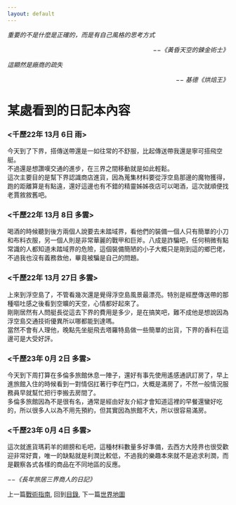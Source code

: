 ```yaml
---
layout: default
---
```


*重要的不是什麼是正確的，而是有自己風格的思考方式*  
<p align="right"><i>−−《黃昏天空的鍊金術士》</i></p>

*這顯然是廠商的疏失*  
<p align="right"><i>−− 基德《烘焙王》</i></p>

# 某處看到的日記本內容
### <千歷22年 13月 6日  雨>  
今天到了下界，搭傳送帶還是一如往常的不舒服，比起傳送帶我還是寧可搭飛空艇。   
不過還是想讚嘆交通的進步，在三界之間移動就是如此輕鬆。   
這次主要目的是幫下界認識商店進貨，因為蒐集材料要從浮空島那邊的魔物獲得，跑的距離算是有點遠，還好這邊也有不錯的精靈姊姊夜店可以喝酒，這次就順便找老賈敘敘舊吧。   
  
  
### <千歷22年 13月 8日  多雲>  
喝酒的時候聽到後方兩個人說要去未踏域界，看他們的裝備一個人只有簡單的小刀和布料衣服，另一個人則是非常華麗的戰甲和巨斧。八成是詐騙吧，任何稍微有點常識的人都知道未踏域界的危險，這個裝備簡陋的小子大概只是剛到這的鄉巴佬，不過我也沒有義務救他，畢竟被騙是自己的問題。  
  
  
### <千歷22年 13月 27日  多雲>  
上來到浮空島了，不管看幾次還是覺得浮空島風景最漂亮。特別是經歷傳送帶的那種嘔吐感之後看到空曠的天空，心情都好起來了。   
剛剛居然有人問艇長從這去下界的費用是多少，是在搞笑吧，難不成他是想說因為浮空島交通技術優異所以哪都能到達嗎。   
當然不會有人理他，晚點先坐艇飛去塔羅特島做一些簡單的出貨，下界的香料在這邊可是大受好評。   
  
  
### <千歷23年 0月 2日  多雲>  
今天到下周打算在多倫多旅館休息一陣子，還好有事先使用遙感通訊訂房了，早上進旅館入住的時候看到一對情侶扛著行李在門口，大概是滿房了，不然一般情況服務員早就幫忙把行李搬去房間了。   
多倫多旅館因為不是很有名，通常是經由好友介紹才會知道這裡的早餐還蠻好吃的，所以很多人以為不用先預約，但其實因為旅館不大，所以很容易滿房。   
  
  
### <千歷23年 0月 4日  多雲>  
這次就進貨瑪莉羊的翅膀和毛吧，這種材料數量多好準備，去西方大陸界也很受歡迎非常好賣，唯一的缺點就是利潤比較低，不過我的樂趣本來就不是追求利潤，而是觀察各式各樣的商品在不同地區的反應。   


*−−《長年旅居三界商人的日記》*  


上一篇[戰術指南](./Tactics), 
回到[目錄](/SettingBook/#ch-1-world-setting), 
下一篇[世界地圖](./WorldMap)
